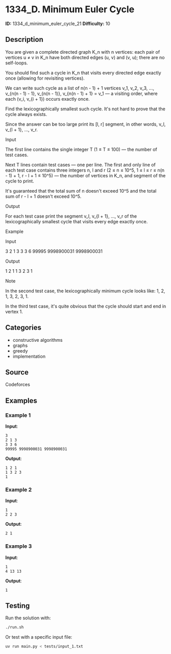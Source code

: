 # 1334_D. Minimum Euler Cycle

**ID:** 1334_d_minimum_euler_cycle_21
**Difficulty:** 10

## Description

You are given a complete directed graph K_n with n vertices: each pair of vertices u ≠ v in K_n have both directed edges (u, v) and (v, u); there are no self-loops.

You should find such a cycle in K_n that visits every directed edge exactly once (allowing for revisiting vertices).

We can write such cycle as a list of n(n - 1) + 1 vertices v_1, v_2, v_3, ..., v_{n(n - 1) - 1}, v_{n(n - 1)}, v_{n(n - 1) + 1} = v_1 — a visiting order, where each (v_i, v_{i + 1}) occurs exactly once.

Find the lexicographically smallest such cycle. It's not hard to prove that the cycle always exists.

Since the answer can be too large print its [l, r] segment, in other words, v_l, v_{l + 1}, ..., v_r.

Input

The first line contains the single integer T (1 ≤ T ≤ 100) — the number of test cases.

Next T lines contain test cases — one per line. The first and only line of each test case contains three integers n, l and r (2 ≤ n ≤ 10^5, 1 ≤ l ≤ r ≤ n(n - 1) + 1, r - l + 1 ≤ 10^5) — the number of vertices in K_n, and segment of the cycle to print.

It's guaranteed that the total sum of n doesn't exceed 10^5 and the total sum of r - l + 1 doesn't exceed 10^5.

Output

For each test case print the segment v_l, v_{l + 1}, ..., v_r of the lexicographically smallest cycle that visits every edge exactly once.

Example

Input


3
2 1 3
3 3 6
99995 9998900031 9998900031


Output


1 2 1 
1 3 2 3 
1 

Note

In the second test case, the lexicographically minimum cycle looks like: 1, 2, 1, 3, 2, 3, 1.

In the third test case, it's quite obvious that the cycle should start and end in vertex 1.

## Categories

- constructive algorithms
- graphs
- greedy
- implementation

## Source

Codeforces

## Examples

### Example 1

**Input**:
```
3
2 1 3
3 3 6
99995 9998900031 9998900031
```

**Output**:
```
1 2 1 
1 3 2 3 
1
```

### Example 2

**Input**:
```
1
2 2 3
```

**Output**:
```
2 1
```

### Example 3

**Input**:
```
1
4 13 13
```

**Output**:
```
1
```


## Testing

Run the solution with:

```bash
./run.sh
```

Or test with a specific input file:

```bash
uv run main.py < tests/input_1.txt
```
